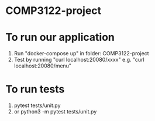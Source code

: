 # COMP3122-project

# To run our application
1. Run "docker-compose up" in folder: COMP3122-project
2.  Test by running "curl localhost:20080/xxxx" e.g. "curl localhost:20080/menu"


# To run tests
1. pytest tests/unit.py
2. or python3 -m pytest tests/unit.py
